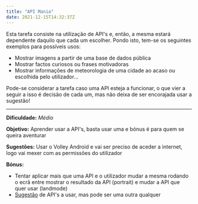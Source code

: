 ```yaml
---
title: "API Mania"
date: 2021-12-15T14:32:37Z
---
```


Esta tarefa consiste na utilização de API's e, então, a mesma estará dependente daquilo que cada um escolher.
Pondo isto, tem-se os seguintes exemplos para possíveis usos:
- Mostrar imagens a partir de uma base de dados pública
- Mostrar factos curiosos ou frases motivadoras
- Mostrar informações de meteorologia de uma cidade ao acaso ou escolhida pelo utilizador...

Pode-se considerar a tarefa caso uma API esteja a funcionar, o que vier a seguir a isso é decisão de cada um, mas não deixa de ser encorajada usar a sugestão!

---

**Dificuldade:** *Médio*

**Objetivo:** Aprender usar a API's, basta usar uma e bónus é para quem se queira aventurar

**Sugestões:** Usar o Volley Android e vai ser preciso de aceder a internet, logo vai mexer com as permissões do utilizador

**Bónus:** 
- Tentar aplicar mais que uma API e o utilizador mudar a mesma rodando o ecrã entre mostrar o resultado da API (portrait) e mudar a API que quer usar (landmode)
- [Sugestão](https://dev.to/harshsinha17/10-useful-apis-for-your-next-project-1nog) de API's a usar, mas pode ser uma outra qualquer